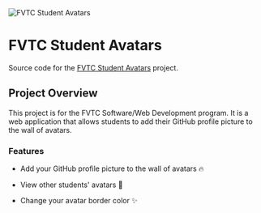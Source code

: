 <img src="https://github.com/rdappel/student-avatars/raw/master/doc/readme-banner.png" alt="FVTC Student Avatars"/>

# FVTC Student Avatars

Source code for the [FVTC Student Avatars](avatars.fvtc.software) project.

## Project Overview

This project is for the FVTC Software/Web Development program. It is a web application that allows students to add their GitHub profile picture to the wall of avatars.

### Features

- Add your GitHub profile picture to the wall of avatars :fire:

- View other students' avatars :eyes:

- Change your avatar border color :sparkles:

